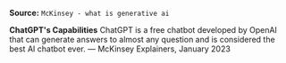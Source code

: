 **Source:** `McKinsey - what is generative ai`

**ChatGPT's Capabilities**
ChatGPT is a free chatbot developed by OpenAI that can generate answers to almost any question and is considered the best AI chatbot ever. — McKinsey Explainers, January 2023
